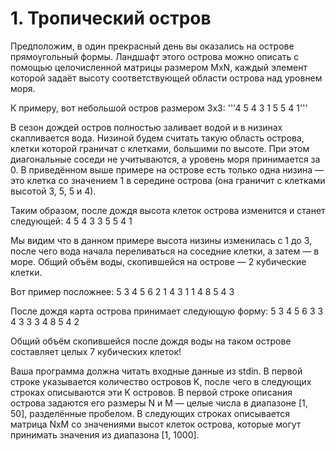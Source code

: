 # 1. Тропический остров
Предположим, в один прекрасный день вы оказались на острове прямоугольный формы.
Ландшафт этого острова можно описать с помощью целочисленной матрицы размером MxN, каждый элемент которой задаёт высоту соответствующей области острова над уровнем моря.

К примеру, вот небольшой остров размером 3x3:
 '''4 5 4
 3 1 5
 5 4 1'''

В сезон дождей остров полностью заливает водой и в низинах скапливается вода. Низиной будем считать такую область острова, клетки которой граничат с клетками, большими по высоте. При этом диагональные соседи не учитываются, а уровень моря принимается за 0. В приведённом выше примере на острове есть только одна низина — это клетка со значением 1 в середине острова (она граничит с клетками высотой 3, 5, 5 и 4).

Таким образом, после дождя высота клеток острова изменится и станет следующей:
4 5 4
3 3 5
5 4 1

Мы видим что в данном примере высота низины изменилась с 1 до 3, после чего вода начала переливаться на соседние клетки, а затем — в море. Общий объём воды, скопившейся на острове — 2 кубические клетки.

Вот пример посложнее:
5 3 4 5
6 2 1 4
3 1 1 4
8 5 4 3

После дождя карта острова принимает следующую форму:
5 3 4 5
6 3 3 4
3 3 3 4
8 5 4 2

Общий объём скопившейся после дождя воды на таком острове составляет целых 7 кубических клеток!

Ваша программа должна читать входные данные из stdin.
В первой строке указывается количество островов K, после чего в следующих строках описываются эти K островов.
В первой строке описания острова задаются его размеры N и M — целые числа в диапазоне [1, 50], разделённые пробелом.
В следующих строках описывается матрица NxM со значениями высот клеток острова, которые могут принимать значения из диапазона [1, 1000].
